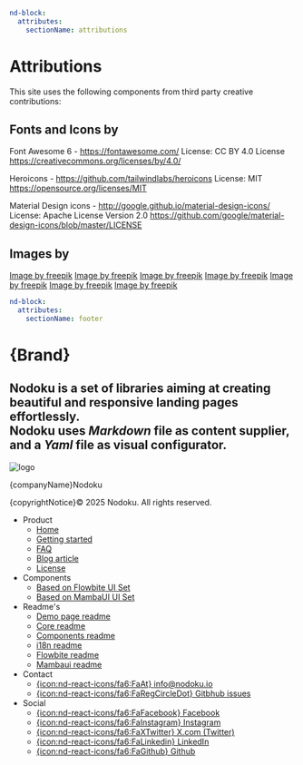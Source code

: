 ```yaml
nd-block:
  attributes:
    sectionName: attributions
```

# Attributions

This site uses the following components from third party creative contributions:



## Fonts and Icons by

Font Awesome 6 - https://fontawesome.com/
License: CC BY 4.0 License https://creativecommons.org/licenses/by/4.0/

Heroicons - https://github.com/tailwindlabs/heroicons
License: MIT https://opensource.org/licenses/MIT

Material Design icons - http://google.github.io/material-design-icons/
License: Apache License Version 2.0 https://github.com/google/material-design-icons/blob/master/LICENSE


## Images by

[Image by freepik](https://www.freepik.com/free-photo/high-angle-geometric-paper-objects-desk_8304459.htm#from_view=detail_alsolike)
[Image by freepik](https://www.freepik.com/free-ai-image/street-market-sunset_201011260.htm#fromView=search&page=2&position=29&uuid=442c6ab3-fb62-4ffa-8d35-993d331e1098)
[Image by freepik](https://www.freepik.com/free-photo/serious-mentor-leader-thinks-creative-ideas-holds-chin-looks-straightly-camera-wears-transparent-round-glasses-stands-with-notepads_12929945.htm#fromView=search&page=1&position=18&uuid=533899a2-3fba-4f4a-b549-e0bed2ce5ecf)
[Image by freepik](https://www.freepik.com/free-psd/graphic-designer-mockup-desk_1269362.htm#fromView=search&page=2&position=48&uuid=446a71d7-3fb7-49ff-8efc-2cc9cb8acc44)
[Image by freepik](https://www.freepik.com/free-vector/graphic-design-video-tutorial-traditional-art-internet-course-painter-online-masterclass-web-designer-distance-class-painting-e-learning-education_12083109.htm#fromView=search&page=2&position=24&uuid=1fde6f80-a37e-4dcc-b974-1d24fb77c53f)
[Image by freepik](https://www.freepik.com/free-photo/3d-view-puzzle-pieces_45150207.htm#fromView=search&page=1&position=9&uuid=31847f7c-1363-4ab1-9b28-52b78ebe18a9)
[Image by freepik](https://www.freepik.com/free-vector/set-different-paper-leaves_1472030.htm#fromView=search&page=1&position=18&uuid=9915a542-e271-4c60-a1e9-effca306ce2d)

```yaml
nd-block:
  attributes:
    sectionName: footer
```

# {Brand}

## **Nodoku** is a set of libraries aiming at creating beautiful and responsive landing pages effortlessly. <br>**Nodoku** uses **_Markdown_** file as content supplier, and a **_Yaml_** file as visual configurator.

![logo](icon:nd-react-icons/fa6:FaRegMap "Nodoku logo")

{companyName}Nodoku

{copyrightNotice}© 2025 Nodoku. All rights reserved.

- Product
  - [Home](/)
  - [Getting started](/docs/getting-started)
  - [FAQ](/docs/faq)
  - [Blog article](/docs/blog-article)
  - [License](/readme/license)
- Components
  - [Based on Flowbite UI Set](/showcase/flowbite)
  - [Based on MambaUI UI Set](/showcase/mambaui)
- Readme's
  - [Demo page readme](/readme/demo-page)
  - [Core readme](/readme/core)
  - [Components readme](/readme/components)
  - [i18n readme](/readme/i18n)
  - [Flowbite readme](/readme/flowbite)
  - [Mambaui readme](/readme/mambaui)
- Contact
  - [{icon:nd-react-icons/fa6:FaAt} info@nodoku.io](mailto:info@nodoku.io)
  - [{icon:nd-react-icons/fa6:FaRegCircleDot} Gitbhub issues](https://github.com/nodoku/nodoku-core/issues)
- Social
  - [{icon:nd-react-icons/fa6:FaFacebook} Facebook](https://www.facebook.com/nodoku/)
  - [{icon:nd-react-icons/fa6:FaInstagram} Instagram](https://www.instagram.com/nodoku_site_builder/)
  - [{icon:nd-react-icons/fa6:FaXTwitter} X.com (Twitter)](https://x.com/nodoku_site_md)
  - [{icon:nd-react-icons/fa6:FaLinkedin} LinkedIn](https://www.linkedin.com/company/nodoku-site-builder)
  - [{icon:nd-react-icons/fa6:FaGithub} Github](https://github.com/orgs/nodoku/repositories)
